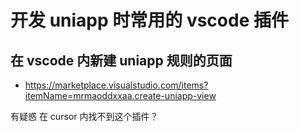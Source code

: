# 开发 uniapp 时常用的 vscode 插件

## 在 vscode 内新建 uniapp 规则的页面

- https://marketplace.visualstudio.com/items?itemName=mrmaoddxxaa.create-uniapp-view

有疑惑 在 cursor 内找不到这个插件？
